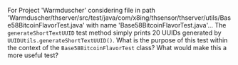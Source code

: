 For Project 'Warmduscher' considering file in path 'Warmduscher/thserver/src/test/java/com/x8ing/thsensor/thserver/utils/Base58BitcoinFlavorTest.java' with name 'Base58BitcoinFlavorTest.java'... 
The `generateShortTextUUID` test method simply prints 20 UUIDs generated by `UUIDUtils.generateShortTextUUID()`.  What is the purpose of this test within the context of the `Base58BitcoinFlavorTest` class? What would make this a more useful test?